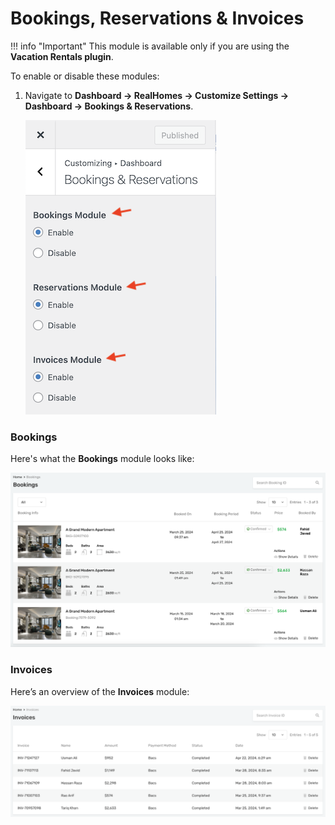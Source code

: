 # Bookings, Reservations & Invoices

!!! info "Important"
    This module is available only if you are using the **Vacation Rentals plugin**.

To enable or disable these modules:

1. Navigate to **Dashboard → RealHomes → Customize Settings → Dashboard → Bookings & Reservations**.

   ![Bookings & Reservations Settings](images/dashboard/bookings-reservations-invoices-modules.png)

### **Bookings**

Here's what the **Bookings** module looks like:

![Bookings Module](images/dashboard/bookings-module-in-action.png)

### **Invoices**

Here’s an overview of the **Invoices** module:

![Invoices Module](images/dashboard/invoices-module-frontend.png)
